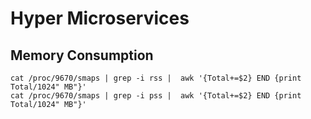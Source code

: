 # Hyper Microservices


## Memory Consumption

```
cat /proc/9670/smaps | grep -i rss |  awk '{Total+=$2} END {print Total/1024" MB"}'
cat /proc/9670/smaps | grep -i pss |  awk '{Total+=$2} END {print Total/1024" MB"}'
``` 


